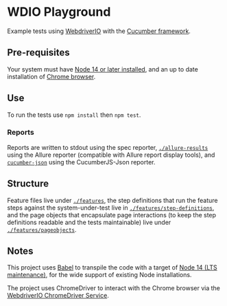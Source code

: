 # WDIO Playground

Example tests using [WebdriverIO](https://webdriver.io/) with the [Cucumber framework](https://webdriver.io/docs/frameworks#using-cucumber).

## Pre-requisites

Your system must have [Node 14 or later installed](https://nodejs.org/en/), and an up to date installation of [Chrome browser](https://www.google.co.uk/chrome/).

## Use

To run the tests use `npm install` then `npm test`.

### Reports

Reports are written to stdout using the spec reporter, [`./allure-results`](./allure-results/) using the Allure reporter (compatible with Allure report display tools), and [`cucumber-json`](./cucumber-json/) using the CucumberJS-Json reporter.

## Structure

Feature files live under [`./features`](./features/), the step definitions that run the feature steps against the system-under-test live in [`./features/step-definitions`](./features/step-definitions/), and the page objects that encapsulate page interactions (to keep the step definitions readable and the tests maintainable) live under [`./features/pageobjects`](./features/pageobjects/).

## Notes

This project uses [Babel](https://babeljs.io/) to transpile the code with a target of [Node 14 (LTS maintenance)](https://nodejs.org/en/about/releases/), for the wide support of existing Node installations.

The project uses ChromeDriver to interact with the Chrome browser via the [WebdriverIO ChromeDriver Service](https://webdriver.io/docs/wdio-chromedriver-service).
